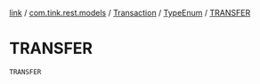 [link](../../../index.md) / [com.tink.rest.models](../../index.md) / [Transaction](../index.md) / [TypeEnum](index.md) / [TRANSFER](./-t-r-a-n-s-f-e-r.md)

# TRANSFER

`TRANSFER`